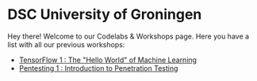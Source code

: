 # DSC University of Groningen

Hey there! Welcome to our Codelabs  & Workshops page. Here you have a list with all our previous workshops:

- [TensorFlow 1 : The "Hello World" of Machine Learning](https://dscrug.github.io/codelabs/tensorflow-1/)
- [Pentesting 1 : Introduction to Penetration Testing](https://dscrug.github.io/codelabs/pentesting-1/)

